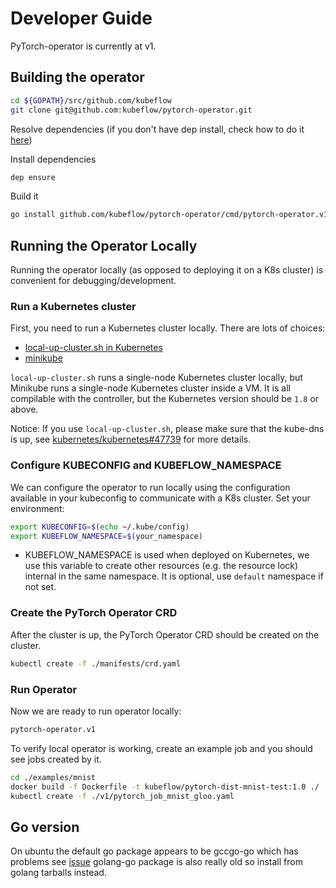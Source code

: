 # Developer Guide

PyTorch-operator is currently at v1.

## Building the operator

```sh
cd ${GOPATH}/src/github.com/kubeflow
git clone git@github.com:kubeflow/pytorch-operator.git
```

Resolve dependencies (if you don't have dep install, check how to do it [here](https://github.com/golang/dep))

Install dependencies

```sh
dep ensure
```

Build it

```sh
go install github.com/kubeflow/pytorch-operator/cmd/pytorch-operator.v1
```

## Running the Operator Locally

Running the operator locally (as opposed to deploying it on a K8s cluster) is convenient for debugging/development.

### Run a Kubernetes cluster

First, you need to run a Kubernetes cluster locally. There are lots of choices:

- [local-up-cluster.sh in Kubernetes](https://github.com/kubernetes/kubernetes/blob/master/hack/local-up-cluster.sh)
- [minikube](https://github.com/kubernetes/minikube)

`local-up-cluster.sh` runs a single-node Kubernetes cluster locally, but Minikube runs a single-node Kubernetes cluster inside a VM. It is all compilable with the controller, but the Kubernetes version should be `1.8` or above.

Notice: If you use `local-up-cluster.sh`, please make sure that the kube-dns is up, see [kubernetes/kubernetes#47739](https://github.com/kubernetes/kubernetes/issues/47739) for more details.

### Configure KUBECONFIG and KUBEFLOW_NAMESPACE

We can configure the operator to run locally using the configuration available in your kubeconfig to communicate with
a K8s cluster. Set your environment:

```sh
export KUBECONFIG=$(echo ~/.kube/config)
export KUBEFLOW_NAMESPACE=$(your_namespace)
```

* KUBEFLOW_NAMESPACE is used when deployed on Kubernetes, we use this variable to create other resources (e.g. the resource lock) internal in the same namespace. It is optional, use `default` namespace if not set.

### Create the PyTorch Operator CRD

After the cluster is up, the PyTorch Operator CRD should be created on the cluster.

```bash
kubectl create -f ./manifests/crd.yaml
```

### Run Operator

Now we are ready to run operator locally:

```sh
pytorch-operator.v1
```

To verify local operator is working, create an example job and you should see jobs created by it.

```sh
cd ./examples/mnist
docker build -f Dockerfile -t kubeflow/pytorch-dist-mnist-test:1.0 ./
kubectl create -f ./v1/pytorch_job_mnist_gloo.yaml
```

## Go version

On ubuntu the default go package appears to be gccgo-go which has problems see [issue](https://github.com/golang/go/issues/15429) golang-go package is also really old so install from golang tarballs instead.
